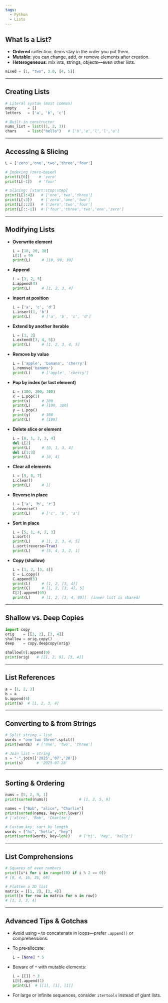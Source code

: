 ```yaml
---
tags:
  - Python
  - Lists
---
```

## What Is a List?
- **Ordered** collection: items stay in the order you put them.
- **Mutable**: you can change, add, or remove elements after creation.
- **Heterogeneous**: mix ints, strings, objects—even other lists.

```python
mixed = [1, "two", 3.0, [4, 5]]
```

---
## Creating Lists

```python
# Literal syntax (most common)
empty     = []
letters   = ['a', 'b', 'c']

# Built‑in constructor
nums_list = list((1, 2, 3))
chars     = list("hello")   # ['h','e','l','l','o']
```

---
## Accessing & Slicing

```python
L = ['zero','one','two','three','four']

# Indexing (zero-based)
print(L[0])    # 'zero'
print(L[-1])   # 'four'

# Slicing: [start:stop:step]
print(L[1:4])   # ['one','two','three']
print(L[:3])    # ['zero','one','two']
print(L[::2])   # ['zero','two','four']
print(L[::-1])  # ['four','three','two','one','zero']
```

---

## Modifying Lists

- **Overwrite element**

    ```python
    L = [10, 20, 30]
    L[1] = 99
    print(L)     # [10, 99, 30]
    ```
    
- **Append**

    ```python
    L = [1, 2, 3]
    L.append(4)
    print(L)     # [1, 2, 3, 4]
    ```
    
- **Insert at position**

    ```python
    L = ['a', 'c', 'd']
    L.insert(1, 'b')
    print(L)     # ['a', 'b', 'c', 'd']
    ```
    
- **Extend by another iterable**

    ```python
    L = [1, 2]
    L.extend([3, 4, 5])
    print(L)     # [1, 2, 3, 4, 5]
    ```
    
- **Remove by value**

    ```python
    L = ['apple', 'banana', 'cherry']
    L.remove('banana')
    print(L)     # ['apple', 'cherry']
    ```
    
- **Pop by index (or last element)**

    ```python
    L = [100, 200, 300]
    x = L.pop(1)
    print(x)     # 200
    print(L)     # [100, 300]
    y = L.pop()
    print(y)     # 300
    print(L)     # [100]
    ```
    
- **Delete slice or element**

    ```python
    L = [0, 1, 2, 3, 4]
    del L[2]
    print(L)     # [0, 1, 3, 4]
    del L[1:3]
    print(L)     # [0, 4]
    ```
    
- **Clear all elements**

    ```python
    L = [9, 8, 7]
    L.clear()
    print(L)     # []
    ```
    
- **Reverse in place**

    ```python
    L = ['a', 'b', 'c']
    L.reverse()
    print(L)     # ['c', 'b', 'a']
    ```
    
- **Sort in place**

    ```python
    L = [5, 1, 4, 2, 3]
    L.sort()
    print(L)     # [1, 2, 3, 4, 5]
    L.sort(reverse=True)
    print(L)     # [5, 4, 3, 2, 1]
    ```
    
- **Copy (shallow)**

    ```python
    L = [1, 2, [3, 4]]
    C = L.copy()
    C.append(5)
    print(L)     # [1, 2, [3, 4]]
    print(C)     # [1, 2, [3, 4], 5]
    C[2].append(99)
    print(L)     # [1, 2, [3, 4, 99]]  (inner list is shared)
    ```
    

---

## Shallow vs. Deep Copies

```python
import copy
orig    = [[1, 2], [3, 4]]
shallow = orig.copy()
deep    = copy.deepcopy(orig)

shallow[0].append(9)
print(orig)   # [[1, 2, 9], [3, 4]]
```

---

## List References

```python
a = [1, 2, 3]
b = a
b.append(4)
print(a)  # [1, 2, 3, 4]
```

---

## Converting to & from Strings

```python
# Split string → list
words = "one two three".split()
print(words)  # ['one', 'two', 'three']

# Join list → string
s = "-".join(['2025','07','28'])
print(s)      # '2025-07-28'
```

---

## Sorting & Ordering

```python
nums = [5, 2, 9, 1]
print(sorted(nums))              # [1, 2, 5, 9]

names = ["Bob", "alice", "Charlie"]
print(sorted(names, key=str.lower))
# ['alice', 'Bob', 'Charlie']

# Custom key: sort by length
words = ["hi", "hello", "hey"]
print(sorted(words, key=len))    # ['hi', 'hey', 'hello']
```

---

## List Comprehensions

```python
# Squares of even numbers
print([i*i for i in range(10) if i % 2 == 0])
# [0, 4, 16, 36, 64]

# Flatten a 2D list
matrix = [[1, 2], [3, 4]]
print([n for row in matrix for n in row])
# [1, 2, 3, 4]
```

---

## Advanced Tips & Gotchas

- Avoid using `+` to concatenate in loops—prefer `.append()` or comprehensions.
    
- To pre‑allocate:

    ```python
    L = [None] * 5
    ```
    
- Beware of `*` with mutable elements:

    ```python
    L = [[]] * 3
    L[0].append(1)
    print(L)  # [[1], [1], [1]]
    ```
    
- For large or infinite sequences, consider `itertools` instead of giant lists.